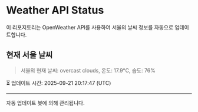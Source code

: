 
# Weather API Status

이 리포지토리는 OpenWeather API를 사용하여 서울의 날씨 정보를 자동으로 업데이트합니다.

## 현재 서울 날씨
> 서울의 현재 날씨: overcast clouds, 온도: 17.9°C, 습도: 76%

⏳ 업데이트 시간: 2025-09-21 20:17:47 (UTC)

---
자동 업데이트 봇에 의해 관리됩니다.
